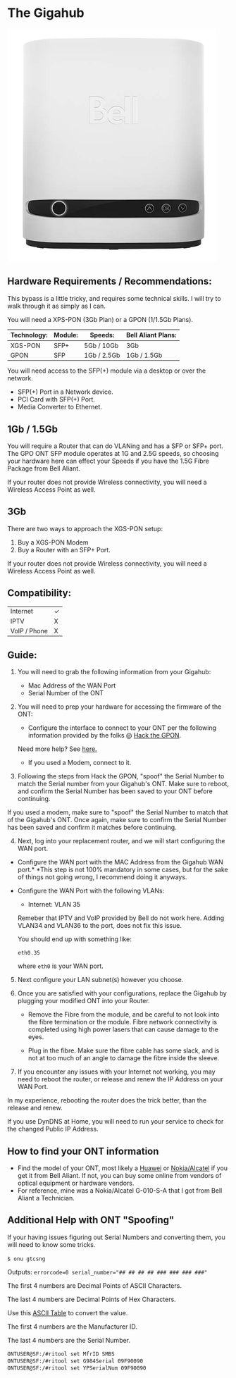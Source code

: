 # The Gigahub

![Bell Aliant's Gigahub](/gigahub/gigahub.jpg)

## Hardware Requirements / Recommendations:

This bypass is a little tricky, and requires some technical skills. I will try to walk through it as simply as I can.

You will need a XPS-PON (3Gb Plan) or a GPON (1/1.5Gb Plans).

| Technology: | Module: | Speeds: | Bell Aliant Plans: |
|-|-|-|-|
| XGS-PON | SFP+ | 5Gb / 10Gb  | 3Gb         |
| GPON    | SFP  | 1Gb / 2.5Gb | 1Gb / 1.5Gb |

You will need access to the SFP(+) module via a desktop or over the network.
- SFP(+) Port in a Network device.
- PCI Card with SFP(+) Port.
- Media Converter to Ethernet.

## 1Gb / 1.5Gb

You will require a Router that can do VLANing and has a SFP or SFP+ port. The GPO ONT SFP module operates at 1G and 2.5G speeds, so choosing your hardware here can effect your Speeds if you have the 1.5G Fibre Package from Bell Aliant.

If your router does not provide Wireless connectivity, you will need a Wireless Access Point as well.

## 3Gb

There are two ways to approach the XGS-PON setup:

1. Buy a XGS-PON Modem
2. Buy a Router with an SFP+ Port.

If your router does not provide Wireless connectivity, you will need a Wireless Access Point as well.

## Compatibility:

| | |
|-|-|
| Internet     | ✓ |
| IPTV         | X |
| VoIP / Phone | X |

## Guide:

1. You will need to grab the following information from your Gigahub:
   - Mac Address of the WAN Port
   - Serial Number of the ONT

2. You will need to prep your hardware for accessing the firmware of the ONT:
    - Configure the interface to connect to your ONT per the following information provided by the folks @ [Hack the GPON](https://hack-gpon.org/ont/).

    Need more help? See [here.](#how-to-find-your-ont-information)

    - If you used a Modem, connect to it.

3. Following the steps from Hack the GPON, "spoof" the Serial Number to match the Serial number from your Gigahub's ONT. Make sure to reboot, and confirm the Serial Number has been saved to your ONT before continuing.

If you used a modem, make sure to "spoof" the Serial Number to match that of the Gigahub's ONT. Once again, make sure to confirm the Serial Number has been saved and confirm it matches before continuing.

4. Next, log into your replacement router, and we will start configuring the WAN port.

- Configure the WAN port with the MAC Address from the Gigahub WAN port.*
  *This step is not 100% mandatory in some cases, but for the sake of things not going wrong, I recommend doing it anyways.

- Configure the WAN Port with the following VLANs:
   - Internet: VLAN 35

    Remeber that IPTV and VoIP provided by Bell do not work here. Adding VLAN34 and VLAN36 to the port, does not fix this issue.

    You should end up with something like:
    ```
    eth0.35
    ```
    where `eth0` is your WAN port.

5. Next configure your LAN subnet(s) however you choose.

6. Once you are satisfied with your configurations, replace the Gigahub by plugging your modified ONT into your Router.
   - Remove the Fibre from the module, and be careful to not look into the fibre termination or the module. Fibre network connectivity is completed using high power lasers that can cause damage to the eyes.

   - Plug in the fibre. Make sure the fibre cable has some slack, and is not at too much of an angle to damage the fibre inside the sleeve.

7. If you encounter any issues with your Internet not working, you may need to reboot the router, or release and renew the IP Address on your WAN Port.

In my experience, rebooting the router does the trick better, than the release and renew.

If you use DynDNS at Home, you will need to run your service to check for the changed Public IP Address.

## How to find your ONT information
   - Find the model of your ONT, most likely a [Huawei](https://hack-gpon.org/ont-huawei/) or [Nokia/Alcatel](https://hack-gpon.org/ont-nokia/) if you get it from Bell Aliant.  If not, you can buy some online from vendors of optical equipment or hardware vendors.
   - For reference, mine was a Nokia/Alcatel G-010-S-A that I got from Bell Aliant a Technician.

## Additional Help with ONT "Spoofing"

If your having issues figuring out Serial Numbers and converting them, you will need to know some tricks.

`$ onu gtcsng`

Outputs: `errorcode=0 serial_number="## ## ## ## ### ### ### ###"`

The first 4 numbers are Decimal Points of ASCII Characters.

The last 4 numbers are Decimal Points of Hex Characters.

Use this [ASCII Table](https://www.sciencebuddies.org/science-fair-projects/references/ascii-table) to convert the value.

The first 4 numbers are the Manufacturer ID.

The last 4 numbers are the Serial Number.

```
ONTUSER@SF:/#ritool set MfrID SMBS
ONTUSER@SF:/#ritool set G984Serial 09F90090
ONTUSER@SF:/#ritool set YPSerialNum 09F90090
```